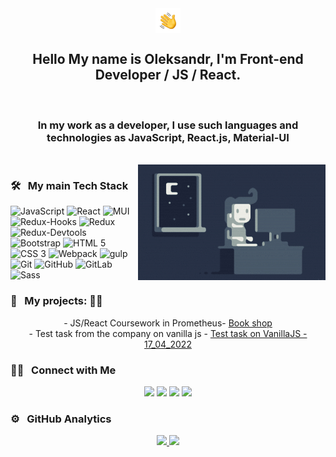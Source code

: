 <div align="center" ><img alt="Night Coding" src="./assets/Hand%20Wave.gif" width='40px' align="center"/>  </div>

<h2 align="center">Hello My name is Oleksandr, I'm Front-end Developer / JS / React.</h2><br>
<h3 align="center">In my work as a developer, I use such languages and technologies as JavaScript, React.js, Material-UI</h3><br>

<img alt="Night Coding" src="./assets/Night-Coding.gif"  align="right" />

### 🛠 &nbsp; <b> My main Tech Stack </b>

<div>
 <img alt="JavaScript" src="https://img.shields.io/badge/-JavaScript-yellow?style=for-the-badge&logo=JavaScript&logoColor=white" />
 <img alt="React" src="https://img.shields.io/badge/-React-45b8d8?style=for-the-badge&logo=react&logoColor=white" />
 <img alt="MUI" src="https://shields.io/badge/Materilal--UI-FFF?logo=MUI&logoColor=007FFF&style=for-the-badge" />
 <img alt="Redux-Hooks" src="https://img.shields.io/badge/-React_Hooks-430098?style=for-the-badge&logo=Redux&logoColor=white" />
 <img alt="Redux" src="https://img.shields.io/badge/-Redux-430098?style=for-the-badge&logo=redux&logoColor=white" />
 <img alt="Redux-Devtools" src="https://img.shields.io/badge/redux devtools-430098?style=for-the-badge&logo=redux">
 <img alt="Bootstrap" src="https://shields.io/badge/Bootstrap-FFF?logo=Bootstrap&logoColor=7952B3&style=for-the-badge" />
 <img alt="HTML 5" src="https://img.shields.io/badge/HTML5-E34F26?style=for-the-badge&logo=html5&logoColor=white">
 <img alt="CSS 3" src="https://img.shields.io/badge/CSS3-1572B6?style=for-the-badge&logo=css3&logoColor=white"> 
 <img alt="Webpack" src="https://shields.io/badge/Webpack-8DD6F9?logo=Webpack&logoColor=FFF&style=for-the-badge" />
 <img alt="gulp" src="https://shields.io/badge/gulp-CF4647?logo=gulp&logoColor=FFF&style=for-the-badge" />
 <img alt="Git" src="https://shields.io/badge/Git-181717?logo=Git&logoColor=F05032&style=for-the-badge" />
 <img alt="GitHub" src="https://shields.io/badge/GitHub-181717?logo=GitHub&logoColor=FFF&style=for-the-badge" />
 <img alt="GitLab" src="https://shields.io/badge/GitLab-181717?logo=GitLab&logoColor=FC6D26&style=for-the-badge" />
 <img alt="Sass" src="https://shields.io/badge/Sass-181717?logo=Sass&logoColor=FC6D26&style=for-the-badge" />

</div>

### 🌱 &nbsp; <b> My projects: </b> 👨🏻

<div align="center">
  - JS/React Coursework in Prometheus-   
  <a href="https://github.com/alexHorov/x-course-task">Book shop</a>   
  <br>
  - Test task from the company on vanilla js  -
  <a href="https://github.com/alexHorov/MovieGalary">Test task on VanillaJS - 17_04_2022</a>   
  
</div>

### 🤝🏻 &nbsp; <b> Connect with Me </b>

<p align="center">
<a href="https://www.linkedin.com/in/alexander-horovyi-04b104221/"><img src="https://img.shields.io/badge/-Oleksandr%20Horovyi%20Singh-0077B5?style=flat&logo=Linkedin&logoColor=white"/></a>
<a href="mailto:alexhorovyi@gmail.com"><img src="https://img.shields.io/badge/-alexhorovyi@gmail.com-D14836?style=flat&logo=Gmail&logoColor=white"/></a>
<a href="https://www.instagram.com/oleksandr_goroviy/"><img src="https://img.shields.io/badge/-@horovyi.oleksandr-E4405F?style=flat&logo=Instagram&logoColor=white"/></a>
<a href="https://www.facebook.com/profile.php?id=100047531046221"><img src="https://img.shields.io/badge/-@horovyi.oleksandr-1877F2?style=flat&logo=Facebook&logoColor=white"/></a>

</p>

### ⚙️ &nbsp; <b> GitHub Analytics </b>

<p align="center">
<a href="https://github.com/tibtus">
  <img height="50%" src="https://github-readme-stats-eight-theta.vercel.app/api?username=tibtus&show_icons=true&theme=algolia&include_all_commits=true&count_private=true"/>
  <img height="50%" src="https://github-readme-stats-eight-theta.vercel.app/api/top-langs/?username=tibtus&layout=compact&langs_count=8&theme=algolia"/>
</a>
</p>
